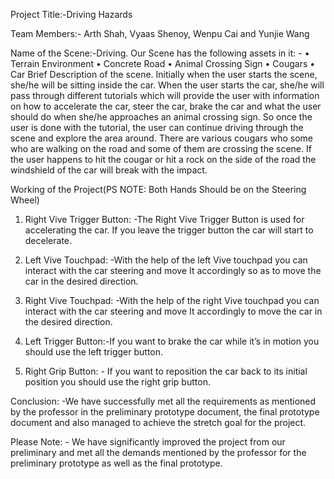 Project Title:-Driving Hazards

Team Members:- Arth Shah, Vyaas Shenoy, Wenpu Cai and Yunjie Wang

Name of the Scene:-Driving.
Our Scene has the following assets in it: -
•	Terrain Environment
•	Concrete Road
•	Animal Crossing Sign
•	Cougars
•	Car
Brief Description of the scene.
Initially when the user starts the scene, she/he will be sitting inside the car. When the user starts the car, she/he will pass through different tutorials which will provide the user with information on how to accelerate the car, steer the car, brake the car and what the user should do when she/he approaches an animal crossing sign.
So once the user is done with the tutorial, the user can continue driving through the scene and explore the area around.
There are various cougars who some who are walking on the road and some of them are crossing the scene.
If the user happens to hit the cougar or hit a rock on the side of the road the windshield of the car will break with the impact. 

Working of the Project(PS NOTE: Both Hands Should be on the Steering Wheel)

1.	Right Vive Trigger Button: -The Right Vive Trigger Button is used for accelerating the car. If you leave the trigger button the car will start to decelerate.

2.	Left Vive Touchpad: -With the help of the left Vive touchpad you can interact with the car steering and move It accordingly so as to move the car in the desired direction.

3.	Right Vive Touchpad: -With the help of the right Vive touchpad you can interact with the car steering and move It accordingly to move the car in the desired direction.

4.	Left Trigger Button:-If you want to brake the car while it’s in motion you should use the left trigger button.

5.	Right Grip Button: - If you want to reposition the car back to its initial position you should use the right grip button.

Conclusion: -We have successfully met all the requirements as mentioned by the professor in the preliminary prototype document, the final prototype document and also managed to achieve the stretch goal for the project.

Please Note: - We have significantly improved the project from our preliminary and met all the demands mentioned by the professor for the preliminary prototype as well as the final prototype.







